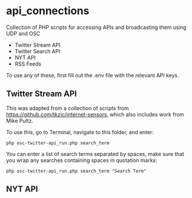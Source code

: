 # api_connections
Collection of PHP scripts for accessing APIs and broadcasting them using UDP and OSC

* Twitter Stream API
* Twitter Search API
* NYT API
* RSS Feeds

To use any of these, first fill out the .env file with the relevant API keys.

## Twitter Stream API

This was adapted from a collection of scripts from https://github.com/tkzic/internet-sensors, which also includes work from Mike Pultz.

To use this, go to Terminal, navigate to this folder, and enter:

```
php osc-twitter-api_run.php search_term
```

You can enter a list of search terms separated by spaces, make sure that you wrap any searches containing spaces in quotation marks:

```
php osc-twitter-api_run.php search_term "Search Term" 
```

## NYT API

